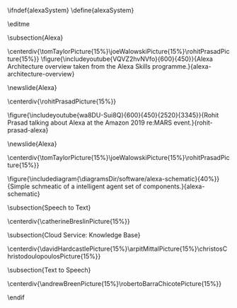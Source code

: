 \ifndef{alexaSystem}
\define{alexaSystem}

\editme

\subsection{Alexa}

\centerdiv{\tomTaylorPicture{15%}\joeWalowskiPicture{15%}\rohitPrasadPicture{15%}}
\figure{\includeyoutube{VQVZ2hvNVfo}{600}{450}}{Alexa Architecture overview taken from the Alexa Skills programme.}{alexa-architecture-overview}

\newslide{Alexa}

\centerdiv{\rohitPrasadPicture{15%}}

\figure{\includeyoutube{wa8DU-Sui8Q}{600}{450}{2520}{3345}}{Rohit Prasad talking about Alexa at the Amazon 2019 re:MARS event.}{rohit-prasad-alexa}

\newslide{Alexa}

\centerdiv{\tomTaylorPicture{15%}\joeWalowskiPicture{15%}\rohitPrasadPicture{15%}}

\figure{\includediagram{\diagramsDir/software/alexa-schematic}{40%}}{Simple schmeatic of a intelligent agent set of components.}{alexa-schematic}

\subsection{Speech to Text}

\centerdiv{\catherineBreslinPicture{15%}}

\subsection{Cloud Service: Knowledge Base}

\centerdiv{\davidHardcastlePicture{15%}\arpitMittalPicture{15%}\christosChristodoulopoulosPicture{15%}}

\subsection{Text to Speech}

\centerdiv{\andrewBreenPicture{15%}\robertoBarraChicotePicture{15%}}

\endif
